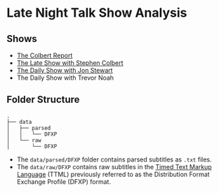 # Late Night Talk Show Analysis

## Shows

- [The Colbert Report](./the-colbert-report)
- [The Late Show with Stephen Colbert](./the-late-show-with-stephen-colbert)
- [The Daily Show with Jon Stewart](./the-daily-show-with-jon-stewart)
- The Daily Show with Trevor Noah

## Folder Structure

```
.
├── data
│   ├── parsed
│   │   └── DFXP
│   └── raw
│       └── DFXP
```

- The `data/parsed/DFXP` folder contains parsed subtitles as `.txt` files.
- The `data/raw/DFXP` contains raw subtitles in the [Timed Text Markup Language](https://en.wikipedia.org/wiki/Timed_Text_Markup_Language) (TTML) previously referred to as the Distribution Format Exchange Profile (DFXP) format.